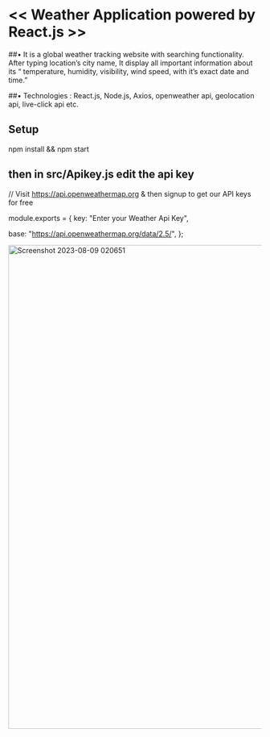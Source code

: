 # << Weather Application powered by React.js >>

##• It is a global weather tracking website with searching functionality. After typing location’s city name, It display all important information about its “ temperature, humidity, visibility, wind speed, with it’s exact date and time.”

##• Technologies : React.js, Node.js, Axios, openweather api, geolocation api, live-click api etc.


## Setup

npm install && npm start

## then in src/Apikey.js edit the api key

// Visit https://api.openweathermap.org & then signup to get our API keys for free

module.exports = 
{
  key: "Enter your Weather Api Key",
  
  base: "https://api.openweathermap.org/data/2.5/",
};


<img width="960" alt="Screenshot 2023-08-09 020651" src="https://github.com/Akash02032002/WeatherApp/assets/84145371/2a5f3634-ec84-4120-b96d-052a5d051f51">

